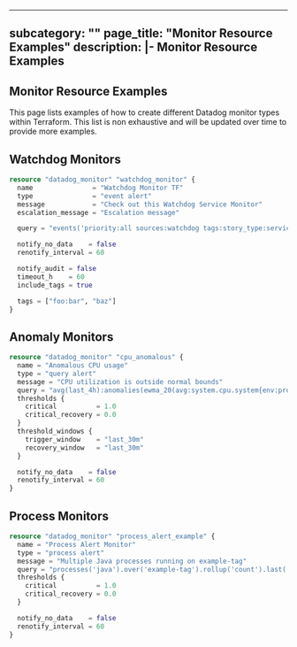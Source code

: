 
---
subcategory: ""
page_title: "Monitor Resource Examples"
description: |-
    Monitor Resource Examples
---

## Monitor Resource Examples

This page lists examples of how to create different Datadog monitor types within Terraform. This list is non exhaustive and will be updated over time to provide more examples.

## Watchdog Monitors

```terraform
resource "datadog_monitor" "watchdog_monitor" {
  name               = "Watchdog Monitor TF"
  type               = "event alert"
  message            = "Check out this Watchdog Service Monitor"
  escalation_message = "Escalation message"

  query = "events('priority:all sources:watchdog tags:story_type:service,env:test_env,service:test_service:_aggregate').by('service,resource_name').rollup('count').last('30m') > 0"

  notify_no_data    = false
  renotify_interval = 60

  notify_audit = false
  timeout_h    = 60
  include_tags = true

  tags = ["foo:bar", "baz"]
}
```

## Anomaly Monitors

```terraform
resource "datadog_monitor" "cpu_anomalous" {
  name = "Anomalous CPU usage"
  type = "query alert"
  message = "CPU utilization is outside normal bounds"
  query = "avg(last_4h):anomalies(ewma_20(avg:system.cpu.system{env:prod,service:website}.as_rate()), 'robust', 3, direction='below', alert_window='last_30m', interval=60, count_default_zero='true', seasonality='weekly') >= 1"
  thresholds {
    critical          = 1.0
    critical_recovery = 0.0
  }
  threshold_windows {
    trigger_window    = "last_30m"
    recovery_window   = "last_30m"
  }

  notify_no_data    = false
  renotify_interval = 60
}
```

## Process Monitors

```terraform
resource "datadog_monitor" "process_alert_example" {
  name = "Process Alert Monitor"
  type = "process alert"
  message = "Multiple Java processes running on example-tag"
  query = "processes('java').over('example-tag').rollup('count').last('10m') > 1",
  thresholds {
    critical          = 1.0
    critical_recovery = 0.0
  }

  notify_no_data    = false
  renotify_interval = 60
}
```
